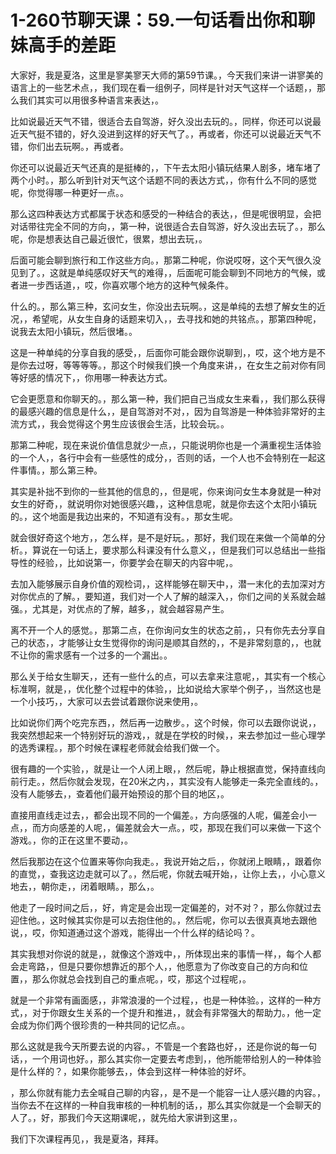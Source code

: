 # 1-260节聊天课：59.一句话看出你和聊妹高手的差距

大家好，我是夏洛，这里是寥美寥天大师的第59节课。，今天我们来讲一讲寥美的语言上的一些艺术点，，我们现在看一组例子，同样是针对天气这样一个话题，，那么我们其实可以用很多种语言来表达，。

比如说最近天气不错，很适合去自驾游，好久没出去玩的。，同样，你还可以说最近天气挺不错的，好久没进到这样的好天气了。，再或者，你还可以说最近天气不错，你们出去玩啊。，再或者。

你还可以说最近天气还真的是挺棒的，，下午去太阳小镇玩结果人剧多，堵车堵了两个小时。，那么听到针对天气这个话题不同的表达方式，，你有什么不同的感觉呢，你觉得哪一种更好一点。。

那么这四种表达方式都属于状态和感受的一种结合的表达，，但是呢很明显，会把对话带往完全不同的方向，，第一种，说很适合去自驾游，好久没出去玩了。，那么呢，你是想表达自己最近很忙，很累，想出去玩，。

后面可能会聊到旅行和工作这些方向。，那第二种呢，你说哎呀，这个天气很久没见到了。，这就是单纯感叹好天气的难得，，后面呢可能会聊到不同地方的气候，或者进一步西话道，，哎，你喜欢哪个地方的这种气候条件。

什么的。，那么第三种，玄问女生，你没出去玩啊。，这是单纯的去想了解女生的近况，，希望呢，从女生自身的话题来切入，，去寻找和她的共铭点。，那第四种呢，说我去太阳小镇玩，然后很堵。。

这是一种单纯的分享自我的感受，，后面你可能会跟你说聊到，，哎，这个地方是不是你去过呀，等等等等。，那这个时候我们换一个角度来讲，，在女生之前对你有同等好感的情况下，，你用哪一种表达方式。

它会更愿意和你聊天的。，那么第一种，我们把自己当成女生来看，，我们那么获得的最感兴趣的信息是什么，，是自驾游对不对，，因为自驾游是一种体验非常好的主流方式，，我会觉得这个男生应该很会生活，比较会玩。。

那第二种呢，现在来说价值信息就少一点，，只能说明你也是一个满重视生活体验的一个人，，各行中会有一些感性的成分，，否则的话，一个人也不会特别在一起这件事情。，那么第三种。

其实是补拙不到你的一些其他的信息的，，但是呢，你来询问女生本身就是一种对女生的好奇，，就说明你对她很感兴趣，，这种信息呢，就是你去这个太阳小镇玩的。，这个地面是我边出来的，不知道有没有。，那女生呢。

就会很好奇这个地方，，怎么样，是不是好玩。，那好，我们现在来做一个简单的分析。，算说在一句话上，要求那么科课没有什么意义，，但是我们可以总结出一些指导性的经验，，比如说第一，你要学会在聊天的内容中呢，。

去加入能够展示自身价值的观检词，，这样能够在聊天中，，潜一末化的去加深对方对你优点的了解。，要知道，我们对一个人了解的越深入，，你们之间的关系就会越强。，尤其是，对优点的了解，越多，，就会越容易产生。

离不开一个人的感觉。，那第二点，在你询问女生的状态之前，，只有你先去分享自己的状态，，才能够让女生觉得你的询问是顺其自然的，，不是非常刻意的，，也就不让你的需求感有一个过多的一个漏出。。

那么关于给女生聊天，，还有一些什么的点，可以去拿来注意呢，，其实有一个核心标准啊，就是，，优化整个过程中的体验，，比如说给大家举个例子，，当然这也是一个小技巧，，大家可以去尝试着跟你说来使用，。

比如说你们两个吃完东西，，然后再一边散步。，这个时候，你可以去跟你说说，，我突然想起来一个特别好玩的游戏，，就是在学校的时候，，来去参加过一些心理学的选秀课程。，那个时候在课程老师就会给我们做一个。

很有趣的一个实验，，就是让一个人闭上眼，，然后呢，静止根据直觉，保持直线向前行走。，然后你就会发现，在20米之内，，其实没有人能够走一条完全直线的。，没有人能够去，，查着他们最开始预设的那个目的地区，。

直接用直线走过去，，都会出现不同的一个偏差。，方向感强的人呢，偏差会小一点，，而方向感差的人呢，，偏差就会大一点。，哎，那现在我们可以来做一下这个游戏。，你的正在这里不要动，。

然后我那边在这个位置来等你向我走。，我说开始之后，，你就闭上眼睛，，跟着你的直觉，，查我这边走就可以了。，然后呢，你就去喊开始，，让你上去，，小心意义地去，，朝你走，，闭着眼睛。，那么，。

他走了一段时间之后，，好，肯定是会出现一定偏差的，对不对？，那么你就过去迎住他。，这时候其实你是可以去抱住他的。，然后呢，你可以去很真真地去跟他说，，哎，你知道通过这个游戏，能得出一个什么样的结论吗？。

其实我想对你说的就是，，就像这个游戏中，，所体现出来的事情一样，，每个人都会走弯路，，但是只要你想靠近的那个人，，他愿意为了你改变自己的方向和位置，，那么你就总会找到自己的重点呢。，哎，那这个过程呢，。

就是一个非常有画面感，，非常浪漫的一个过程，，也是一种体验。，这样的一种方式，，对于你跟女生关系的一个提升和推进，，就会有非常强大的帮助力。，他一定会成为你们两个很珍贵的一种共同的记忆点。。

那么这就是我今天所要去说的内容。，不管是一个套路也好，，还是你说的每一句话，，一个用词也好。，那么其实你一定要去考虑到，，他所能带给别人的一种体验是什么样的？，如果你能够去，，体会到这样一种体验的好坏。

，那么你就有能力去全喊自己聊的内容，，是不是一个能容一让人感兴趣的内容。，当你去不在这样的一种自我审核的一种机制的话，，那么其实你就是一个会聊天的人了。，好，那我们今天这期课呢，，就先给大家讲到这里，。

我们下次课程再见，，我是夏洛，拜拜。